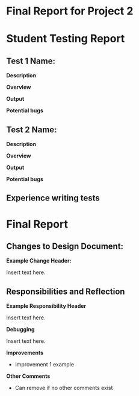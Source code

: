 Final Report for Project 2
==========================

# Student Testing Report

## Test 1 Name: 

**Description**

**Overview**

**Output**

**Potential bugs**


## Test 2 Name: 

**Description**

**Overview**

**Output**

**Potential bugs**


## Experience writing tests


# Final Report

## Changes to Design Document:

**Example Change Header:**

Insert text here.


## Responsibilities and Reflection

**Example Responsibility Header**

Insert text here.

**Debugging**

Insert text here.

**Improvements**

* Improvement 1 example

**Other Comments**

* Can remove if no other comments exist




